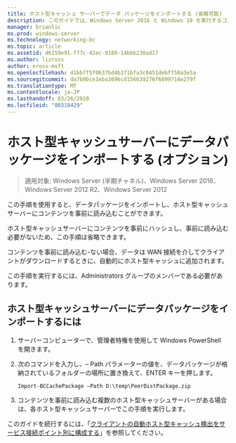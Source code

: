 ```yaml
---
title: ホスト型キャッシュ サーバーでデータ パッケージをインポートする (省略可能)
description: このガイドでは、Windows Server 2016 と Windows 10 を実行するコンピューターに、ホスト型キャッシュモードで BranchCache を展開する手順について説明します。
manager: brianlic
ms.prod: windows-server
ms.technology: networking-bc
ms.topic: article
ms.assetid: d6159e91-f77c-42ec-9180-14bbb230ad17
ms.author: lizross
author: eross-msft
ms.openlocfilehash: 41bb7f5f0637bd4b1f1bfa3c0451debff58a3e5a
ms.sourcegitcommit: da7b9bce1eba369bcd156639276f6899714e279f
ms.translationtype: MT
ms.contentlocale: ja-JP
ms.lasthandoff: 03/26/2020
ms.locfileid: "80318429"
---
```

# <a name="import-data-packages-on-the-hosted-cache-server-optional"></a>ホスト型キャッシュサーバーにデータパッケージをインポートする \(オプション\)

>適用対象: Windows Server (半期チャネル)、Windows Server 2016、Windows Server 2012 R2、Windows Server 2012

この手順を使用すると、データパッケージをインポートし、ホスト型キャッシュサーバーにコンテンツを事前に読み込むことができます。

ホスト型キャッシュサーバーにコンテンツを事前にハッシュし、事前に読み込む必要がないため、この手順は省略できます。

コンテンツを事前に読み込む\-ない場合、データは WAN 接続を介してクライアントがダウンロードするときに、自動的にホスト型キャッシュに追加されます。

この手順を実行するには、Administrators グループのメンバーである必要があります。

## <a name="to-import-data-packages-on-the-hosted-cache-server"></a>ホスト型キャッシュサーバーにデータパッケージをインポートするには  

1. サーバーコンピューターで、管理者特権を使用して Windows PowerShell を開きます。

2. 次のコマンドを入力し、– Path パラメーターの値を、データパッケージが格納されているフォルダーの場所に置き換えて、ENTER キーを押します。

    ```  
    Import-BCCachePackage –Path D:\temp\PeerDistPackage.zip
    ```  

3. コンテンツを事前に読み込む複数のホスト型キャッシュサーバーがある場合は、各ホスト型キャッシュサーバーでこの手順を実行します。

このガイドを続行するには、「[クライアントの自動ホスト型キャッシュ検出をサービス接続ポイント別に構成する](10-Bc-Client-By-Scp.md)」を参照してください。
